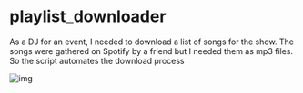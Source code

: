 # playlist_downloader
As a DJ for an event, I needed to download a list of songs for the show. The songs were gathered on Spotify by a friend but I needed them as mp3 files. So the script automates the download process

![img](https://github.com/user-attachments/assets/8c957d8a-e8cd-4e82-933c-488cad9aed82)
